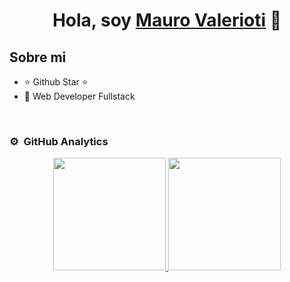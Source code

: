 <div align="center">
<h1 align="center">Hola, soy <a href="https://www.linkedin.com/in/maurovalerioti/">Mauro Valerioti</a> 👋</h1>
</div>

## Sobre mi

- ⭐ Github Star ⭐ 
- 📲 Web Developer Fullstack

<br>

### ⚙️ &nbsp;GitHub Analytics

<p align="center">
<a href="https://github.com/ArisGuimera">
  <img height="180em" src="https://github-readme-stats-eight-theta.vercel.app/api?username=MauroValerioti&show_icons=true&theme=algolia&include_all_commits=true&count_private=true"/>
  <img height="180em" src="https://github-readme-stats-eight-theta.vercel.app/api/top-langs/?username=MauroValerioti&layout=compact&langs_count=8&theme=algolia"/>
</a>
</p>
